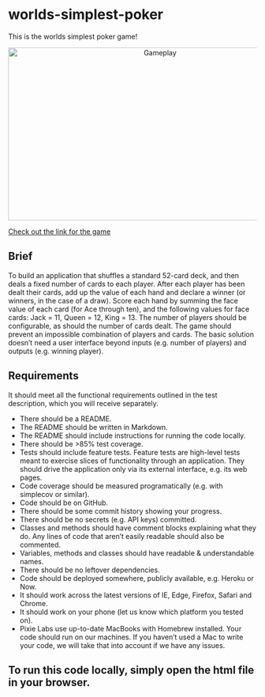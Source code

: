 # worlds-simplest-poker
This is the worlds simplest poker game!
  
<p align="center">
  <img width="600" height="350" alt="Gameplay" src="https://media.giphy.com/media/3tK6U1THmeeR2gtAQW/giphy.gif">
</p>

[Check out the link for the game](https://pixie-labs-code-test.herokuapp.com/)

## Brief
To build an application that shuffles a standard 52-card deck, and then deals a
fixed number of cards to each player. After each player has been dealt their cards, add up the
value of each hand and declare a winner (or winners, in the case of a draw).
Score each hand by summing the face value of each card (for Ace through ten), and the
following values for face cards: Jack = 11, Queen = 12, King = 13.
The number of players should be configurable, as should the number of cards dealt. The game
should prevent an impossible combination of players and cards.
The basic solution doesn’t need a user interface beyond inputs (e.g. number of players) and
outputs (e.g. winning player).

## Requirements
It should meet all the functional requirements outlined in the test description, which you
will receive separately.
* There should be a README.
* The README should be written in Markdown.
* The README should include instructions for running the code locally.
* There should be >85% test coverage.
* Tests should include feature tests. Feature tests are high-level tests meant to exercise
slices of functionality through an application. They should drive the application only via
its external interface, e.g. its web pages.
* Code coverage should be measured programatically (e.g. with simplecov or similar).
* Code should be on GitHub.
* There should be some commit history showing your progress.
* There should be no secrets (e.g. API keys) committed.
* Classes and methods should have comment blocks explaining what they do. Any lines
of code that aren’t easily readable should also be commented.
* Variables, methods and classes should have readable & understandable names.
* There should be no leftover dependencies.
* Code should be deployed somewhere, publicly available, e.g. Heroku or Now.
* It should work across the latest versions of IE, Edge, Firefox, Safari and Chrome.
* It should work on your phone (let us know which platform you tested on).
* Pixie Labs use up-to-date MacBooks with Homebrew installed. Your code should run
on our machines. If you haven’t used a Mac to write your code, we will take that into
account if we have any issues.

## To run this code locally, simply open the html file in your browser.
  
